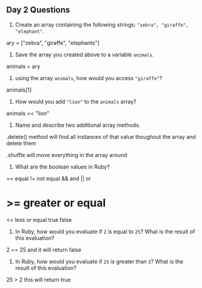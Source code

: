 ## Day 2 Questions

1. Create an array containing the following strings: `"zebra", "giraffe", "elephant"`.

ary = ["zebra", "giraffe", "elephants"]

1. Save the array you created above to a variable `animals`.

animals = ary

1. using the array `animals`, how would you access `"giraffe"`?

animals[1]

1. How would you add `"lion"` to the `animals` array?

animals << "lion"

1. Name and describe two additional array methods.

.delete() method will find all instances of that value thoughout the array and delete them

.shuffle will move everything in the array around

1. What are the boolean values in Ruby?

== equal
!= not equal
&& and
|| or
# >= greater or equal
<= less or equal
true
false

1. In Ruby, how would you evaluate if `2` is equal to `25`? What is the result of this evaluation?

2 == 25 and it will return false

1. In Ruby, how would you evaluate if `25` is greater than `2`? What is the result of this evaluation?

 25 > 2 this will return true
